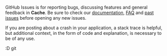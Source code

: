 GitHub Issues is for reporting bugs, discussing features and general feedback in **Cache**. Be sure to check our [documentation](http://cocoadocs.org/docsets/Cache), [FAQ](https://github.com/hyperoslo/Cache/wiki/FAQ) and [past issues](https://github.com/hyperoslo/Cache/issues?state=closed) before opening any new issues.

If you are posting about a crash in your application, a stack trace is helpful, but additional context, in the form of code and explanation, is necessary to be of any use.

:D git 